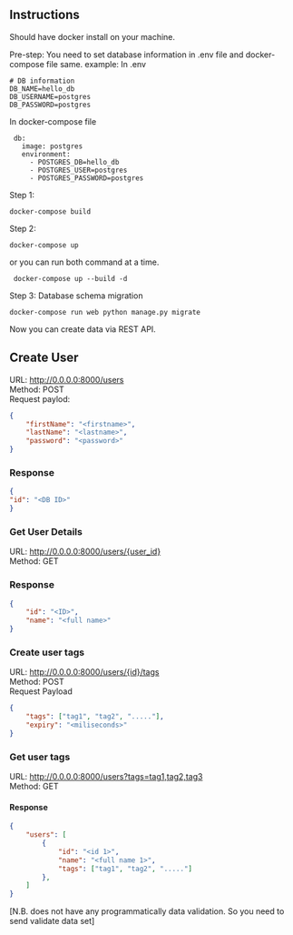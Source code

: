 ## Instructions
Should have docker install on your machine. 

Pre-step:
You need to set database information in .env file and docker-compose file same. 
example:
In .env
```text
# DB information
DB_NAME=hello_db
DB_USERNAME=postgres
DB_PASSWORD=postgres
```
 In docker-compose file 
 ```text
  db:
    image: postgres
    environment:
      - POSTGRES_DB=hello_db
      - POSTGRES_USER=postgres
      - POSTGRES_PASSWORD=postgres
```

Step 1:
```shell script
docker-compose build 
```
Step 2:
```shell script
docker-compose up 
```
or you can run both command at a time. 
```shell script
 docker-compose up --build -d
```
Step 3: Database schema migration 
```shell script
docker-compose run web python manage.py migrate
```

Now you can create data via REST API. 

## Create User

URL: http://0.0.0.0:8000/users <br>
Method: POST <br>
Request paylod:
```json
{
    "firstName": "<firstname>",
    "lastName": "<lastname>",
    "password": "<password>"
}
```
### Response
```json
{
"id": "<DB ID>"
}
```

### Get User Details
URL: http://0.0.0.0:8000/users/{user_id} <br>
Method: GET
### Response
```json
{
    "id": "<ID>",
    "name": "<full name>" 
}
```
### Create user tags
URL: http://0.0.0.0:8000/users/{id}/tags <br>
Method: POST <br>
Request Payload
```json
{
    "tags": ["tag1", "tag2", "....."],
    "expiry": "<miliseconds>" 
}
```

### Get user tags
URL: http://0.0.0.0:8000/users?tags=tag1,tag2,tag3 <br>
Method: GET
#### Response
```json
{
    "users": [
        {
            "id": "<id 1>",
            "name": "<full name 1>",
            "tags": ["tag1", "tag2", "....."]
        },
    ]
}
```

[N.B. does not have any programmatically data validation. So you need to send validate data set]